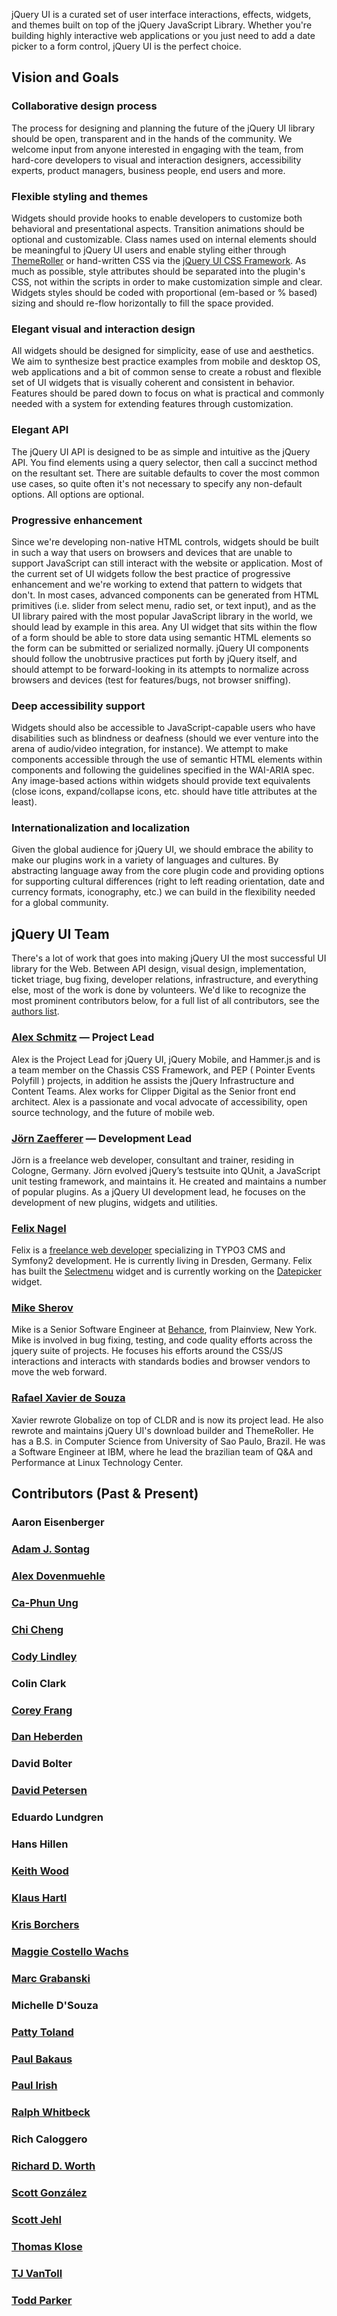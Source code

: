 <script>{
	"title": "About jQuery UI"
}</script>

jQuery UI is a curated set of user interface interactions, effects, widgets, and themes built on top of the jQuery JavaScript Library. Whether you're building highly interactive web applications or you just need to add a date picker to a form control, jQuery UI is the perfect choice.

## Vision and Goals

### Collaborative design process

The process for designing and planning the future of the jQuery UI library should be open, transparent and in the hands of the community. We welcome input from anyone interested in engaging with the team, from hard-core developers to visual and interaction designers, accessibility experts, product managers, business people, end users and more.

### Flexible styling and themes

Widgets should provide hooks to enable developers to customize both behavioral and presentational aspects. Transition animations should be optional and customizable. Class names used on internal elements should be meaningful to jQuery UI users and enable styling either through [ThemeRoller](https://jqueryui.com/themeroller/) or hand-written CSS via the [jQuery UI CSS Framework](https://learn.jquery.com/jquery-ui/theming/). As much as possible, style attributes should be separated into the plugin's CSS, not within the scripts in order to make customization simple and clear. Widgets styles should be coded with proportional (em-based or % based) sizing and should re-flow horizontally to fill the space provided.

### Elegant visual and interaction design

All widgets should be designed for simplicity, ease of use and aesthetics. We aim to synthesize best practice examples from mobile and desktop OS, web applications and a bit of common sense to create a robust and flexible set of UI widgets that is visually coherent and consistent in behavior. Features should be pared down to focus on what is practical and commonly needed with a system for extending features through customization.

### Elegant API

The jQuery UI API is designed to be as simple and intuitive as the jQuery API. You find elements using a query selector, then call a succinct method on the resultant set. There are suitable defaults to cover the most common use cases, so quite often it's not necessary to specify any non-default options. All options are optional.

### Progressive enhancement

Since we're developing non-native HTML controls, widgets should be built in such a way that users on browsers and devices that are unable to support JavaScript can still interact with the website or application. Most of the current set of UI widgets follow the best practice of progressive enhancement and we're working to extend that pattern to widgets that don't. In most cases, advanced components can be generated from HTML primitives (i.e. slider from select menu, radio set, or text input), and as the UI library paired with the most popular JavaScript library in the world, we should lead by example in this area. Any UI widget that sits within the flow of a form should be able to store data using semantic HTML elements so the form can be submitted or serialized normally. jQuery UI components should follow the unobtrusive practices put forth by jQuery itself, and should attempt to be forward-looking in its attempts to normalize across browsers and devices (test for features/bugs, not browser sniffing).

### Deep accessibility support

Widgets should also be accessible to JavaScript-capable users who have disabilities such as blindness or deafness (should we ever venture into the arena of audio/video integration, for instance). We attempt to make components accessible through the use of semantic HTML elements within components and following the guidelines specified in the WAI-ARIA spec. Any image-based actions within widgets should provide text equivalents (close icons, expand/collapse icons, etc. should have title attributes at the least).

### Internationalization and localization

Given the global audience for jQuery UI, we should embrace the ability to make our plugins work in a variety of languages and cultures.  By abstracting language away from the core plugin code and providing options for supporting cultural differences (right to left reading orientation, date and currency formats, iconography, etc.) we can build in the flexibility needed for a global community.

## jQuery UI Team

There's a lot of work that goes into making jQuery UI the most successful UI library for the Web. Between API design, visual design, implementation, ticket triage, bug fixing, developer relations, infrastructure, and everything else, most of the work is done by volunteers. We'd like to recognize the most prominent contributors below, for a full list of all contributors, see the [authors list](https://github.com/jquery/jquery-ui/blob/master/AUTHORS.txt).

### [Alex Schmitz](http://arschmitz.me/) — Project Lead

Alex is the Project Lead for jQuery UI, jQuery Mobile, and Hammer.js and is a team member on the Chassis CSS Framework, and PEP ( Pointer Events Polyfill ) projects, in addition he assists the jQuery Infrastructure and Content Teams. Alex works for Clipper Digital as the Senior front end architect. Alex is a passionate and vocal advocate of accessibility, open source technology, and the future of mobile web.

### [Jörn Zaefferer](http://bassistance.de/) — Development Lead

Jörn is a freelance web developer, consultant and trainer, residing in Cologne, Germany. Jörn evolved jQuery’s testsuite into QUnit, a JavaScript unit testing framework, and maintains it. He created and maintains a number of popular plugins. As a jQuery UI development lead, he focuses on the development of new plugins, widgets and utilities.

### [Felix Nagel](http://www.felixnagel.com/)

Felix is a [freelance web developer](http://www.felixnagel.com/portfolio/) specializing in TYPO3 CMS and Symfony2 development. He is currently living in Dresden, Germany. Felix has built the [Selectmenu](https://jqueryui.com/selectmenu/) widget and is currently working on the [Datepicker](https://jqueryui.com/datepicker/) widget.

### [Mike Sherov](http://mike.sherov.com)

Mike is a Senior Software Engineer at [Behance](http://blog.behance.net/dev), from Plainview, New York. Mike is involved in bug fixing, testing, and code quality efforts across the jquery suite of projects. He focuses his efforts around the CSS/JS interactions and interacts with standards bodies and browser vendors to move the web forward.

### [Rafael Xavier de Souza](http://rafael.xavier.blog.br/)

Xavier rewrote Globalize on top of CLDR and is now its project lead. He also rewrote and maintains jQuery UI's download builder and ThemeRoller. He has a B.S. in Computer Science from University of Sao Paulo, Brazil. He was a Software Engineer at IBM, where he lead the brazilian team of Q&A and Performance at Linux Technology Center.

## Contributors (Past & Present)

### Aaron Eisenberger
### [Adam J. Sontag](http://www.adamjsontag.com)
### [Alex Dovenmuehle](https://github.com/Adovenmuehle)
### [Ca-Phun Ung](http://www.yelotofu.com/)
### [Chi Cheng](http://chicheng.me/)
### [Cody Lindley](http://www.codylindley.com/)
### Colin Clark
### [Corey Frang](http://gnarf.net/)
### [Dan Heberden](https://twitter.com/danheberden)
### David Bolter
### [David Petersen](http://blog.petersendidit.com/)
### Eduardo Lundgren
### Hans Hillen
### [Keith Wood](http://keith-wood.name/)
### [Klaus Hartl](http://stilbuero.de/)
### [Kris Borchers](http://krisborchers.com/)
### [Maggie Costello Wachs](http://www.filamentgroup.com/)
### [Marc Grabanski](http://marcgrabanski.com/)
### Michelle D'Souza
### [Patty Toland](http://www.filamentgroup.com/)
### [Paul Bakaus](http://paulbakaus.com/)
### [Paul Irish](http://paulirish.com/)
### [Ralph Whitbeck](http://ralphwhitbeck.com/)
### Rich Caloggero
### [Richard D. Worth](http://rdworth.org/)
### [Scott González](http://nemikor.com/)
### [Scott Jehl](http://www.filamentgroup.com/)
### [Thomas Klose](http://www.thomasklose.com/)
### [TJ VanToll](http://tjvantoll.com)
### [Todd Parker](http://www.filamentgroup.com/)
